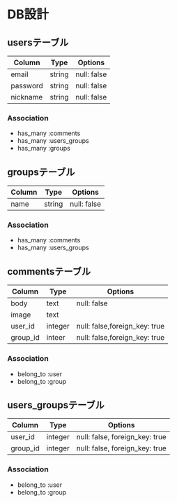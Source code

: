 # DB設計

## usersテーブル
|Column|Type|Options|
|------|----|-------|
|email|string|null: false|
|password|string|null: false|
|nickname|string|null: false|
### Association
- has_many :comments
- has_many :users_groups
- has_many :groups

## groupsテーブル
|Column|Type|Options|
|------|----|-------|
|name|string|null: false|
### Association
- has_many :comments
- has_many :users_groups

## commentsテーブル
|Column|Type|Options|
|------|----|-------|
|body|text|null: false|
|image|text|
|user_id|integer|null: false,foreign_key: true|
|group_id|inteer|null: false,foreign_key: true|
### Association
- belong_to :user
- belong_to :group


## users_groupsテーブル
|Column|Type|Options|
|------|----|-------|
|user_id|integer|null: false, foreign_key: true|
|group_id|integer|null: false, foreign_key: true|
### Association
- belong_to :user
- belong_to :group